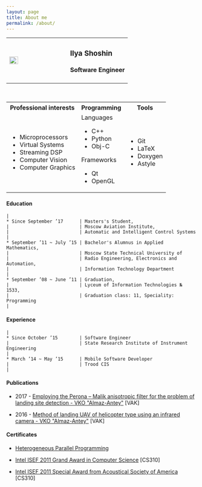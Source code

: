 ```yaml
---
layout: page
title: About me
permalink: /about/
---
```


<table>
    <tr> 
        <td style="width: 50%;"> 
        <img style="width: 40%" src="{{ "/assets/ava.jpg" | absolute_url }}"/>
        </td>
        <td style="width: 50%;"> 
        <h3> Ilya Shoshin      </h3>
        <h4> Software Engineer </h4>
        </td> 
    </tr>
</table>

<br> 

<table>
    <tr> 
        <th> Professional interests </th>
        <th> Programming  </th>
        <th> Tools                  </th>
    </tr>
    <tr> 
        <td> 
            <ul>
                <li> Microprocessors </li>
                <li> Virtual Systems   </li>
                <li> Streaming DSP   </li>
                <li> Computer Vision   </li>
                <li> Computer Graphics   </li>
            </ul>
        </td>
        <td> 
            Languages
            <ul>
                <li> C++   </li>
                <li> Python   </li>
                <li> Obj-C  </li>
            </ul>
            Frameworks
            <ul>
                <li> Qt   </li>
                <li> OpenGL   </li>
            </ul>
        </td> 
        <td> 
            <ul>
                <li> Git     </li>
                <li> LaTeX   </li>
                <li> Doxygen  </li>
                <li> Astyle  </li>
            </ul>
        </td> 
    </tr>
</table>

#### Education

```
|
* Since September ’17      | Masters's Student,
|                          | Moscow Aviation Institute,
|                          | Automatic and Intelligent Control Systems
|
* September ’11 ~ July ’15 | Bachelor's Alumnus in Applied Mathematics,
|                          | Moscow State Technical University of
|                          | Radio Engineering, Electronics and Automation, 
|                          | Information Technology Department 
|
* September ’08 ~ June ’11 | Graduation,
|                          | Lyceum of Information Technologies № 1533, 
|                          | Graduation class: 11, Speciality: Programming
|
```

#### Experience

```
|
* Since October ’15        | Software Engineer 
|                          | State Research Institute of Instrument Engineering
|
* March ’14 ~ May ’15      | Mobile Software Developer 
|                          | Trood CIS
|
```

#### Publications

* 2017 - [Employing the Perona – Malik anisotropic filter for the problem of landing site detection - VKO "Almaz-Antey"](http://www.almaz-antey.ru/upload/iblock/2d0/2d0c18ca574e557dd905f2b56bbe462e.pdf) [VAK]

* 2016 - [Method of landing UAV of helicopter type using an infrared camera - VKO "Almaz-Antey"](http://www.almaz-antey.ru/upload/iblock/e79/e79e9024820bf31280239b04855588fa.pdf) [VAK]

#### Certificates

* [Heterogeneous Parallel Programming](https://www.coursera.org/account/accomplishments/certificate/BT2928XEFG)

* [Intel ISEF 2011 Grand Award in Computer Science](https://sspcdn.blob.core.windows.net/files/Documents/SEP/ISEF/2011/Press-Releases/Grand-Awards.pdf) [CS310]

* [Intel ISEF 2011 Special Award from Acoustical Society of America](https://sspcdn.blob.core.windows.net/files/Documents/SEP/ISEF/2011/Press-Releases/Special-Awards.pdf) [CS310]
